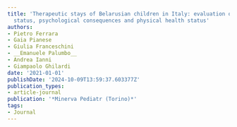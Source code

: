 ```yaml
---
title: 'Therapeutic stays of Belarusian children in Italy: evaluation of their mental
  status, psychological consequences and physical health status'
authors:
- Pietro Ferrara
- Gaia Pianese
- Giulia Franceschini
- __Emanuele Palumbo__
- Andrea Ianni
- Giampaolo Ghilardi
date: '2021-01-01'
publishDate: '2024-10-09T13:59:37.603377Z'
publication_types:
- article-journal
publication: '*Minerva Pediatr (Torino)*'
tags:
- Journal
---
```

